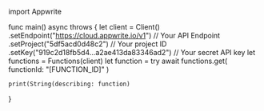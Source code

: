 import Appwrite

func main() async throws {
    let client = Client()
      .setEndpoint("https://cloud.appwrite.io/v1") // Your API Endpoint
      .setProject("5df5acd0d48c2") // Your project ID
      .setKey("919c2d18fb5d4...a2ae413da83346ad2") // Your secret API key
    let functions = Functions(client)
    let function = try await functions.get(
        functionId: "[FUNCTION_ID]"
    )

    print(String(describing: function)
}

